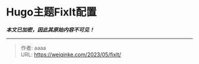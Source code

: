# Hugo主题FixIt配置

***本文已加密，因此其原始内容不可见！***

---

> 作者: aaaa  
> URL: https://weiqinke.com/2023/05/fixlt/  

